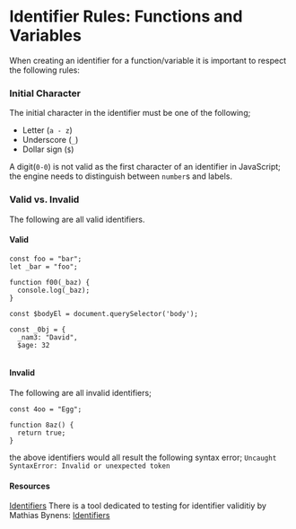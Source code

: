 # Identifier Rules: Functions and Variables

When creating an identifier for a function/variable it is important to respect the following rules:

### Initial Character

The initial character in the identifier must be one of the following;

- Letter (`a - z`)
- Underscore (`_`)
- Dollar sign (`$`)

A digit(`0-0`) is not valid as the first character of an identifier in JavaScript; the engine needs to distinguish between `number`s and labels.

### Valid vs. Invalid

The following are all valid identifiers.

#### Valid

```
const foo = "bar";
let _bar = "foo";

function f00(_baz) {
  console.log(_baz);
}

const $bodyEl = document.querySelector('body');

const _0bj = {
  _nam3: "David",
  $age: 32


```

#### Invalid

The following are all invalid identifiers;

```
const 4oo = "Egg";

function 8az() {
  return true;
}
```

the above identifiers would all result the following syntax error;
`Uncaught SyntaxError: Invalid or unexpected token`

#### Resources

[Identifiers](https://mathiasbynens.be/notes/javascript-identifiers-es6)
There is a tool dedicated to testing for identifier validitiy by Mathias Bynens: [Identifiers](https://mothereff.in/js-variables)
